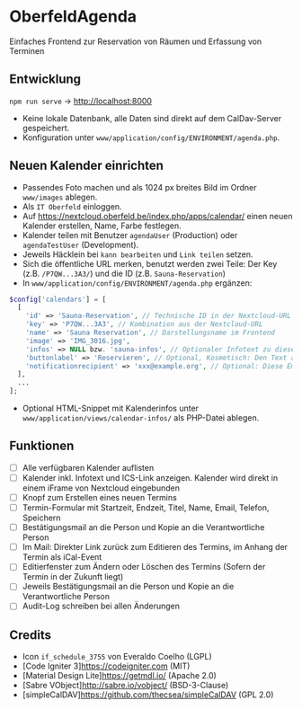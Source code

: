 # OberfeldAgenda

Einfaches Frontend zur Reservation von Räumen und Erfassung von Terminen

## Entwicklung

`npm run serve` -> <http://localhost:8000>

- Keine lokale Datenbank, alle Daten sind direkt auf dem CalDav-Server gespeichert.
- Konfiguration unter `www/application/config/ENVIRONMENT/agenda.php`.

## Neuen Kalender einrichten

- Passendes Foto machen und als 1024 px breites Bild im Ordner `www/images` ablegen.
- Als `IT Oberfeld` einloggen.
- Auf <https://nextcloud.oberfeld.be/index.php/apps/calendar/> einen neuen Kalender erstellen, Name, Farbe festlegen.
- Kalender teilen mit Benutzer `agendaUser` (Production) oder `agendaTestUser` (Development).
- Jeweils Häcklein bei `kann bearbeiten` und `Link teilen` setzen.
- Sich die öffentliche URL merken, benutzt werden zwei Teile: Der Key (z.B. `/P7QW...3A3/`) und die ID  (z.B. `Sauna-Reservation`)
- In `www/application/config/ENVIRONMENT/agenda.php` ergänzen:

```php
$config['calendars'] = [
  [
    'id' => 'Sauna-Reservation', // Technische ID in der Nextcloud-URL
    'key' => 'P7QW...3A3', // Kombination aus der Nextcloud-URL
    'name' => 'Sauna Reservation', // Darstellungsname im Frontend
    'image' => 'IMG_3016.jpg',
    'infos' => NULL bzw. 'sauna-infos', // Optionaler Infotext zu diesem Kalender in externer Datei.
    'buttonlabel' => 'Reservieren', // Optional, Kosmetisch: Den Text auf dem 'Reservieren'-Knopf ändern.
    'notificationrecipient' => 'xxx@example.org', // Optional: Diese Email-Adresse wird über Reservationen informiert.
  ],
  ...
];
```

- Optional HTML-Snippet mit Kalenderinfos unter `www/application/views/calendar-infos/` als PHP-Datei ablegen.

## Funktionen

- [ ] Alle verfügbaren Kalender auflisten
- [ ] Kalender inkl. Infotext und ICS-Link anzeigen. Kalender wird direkt in einem iFrame von Nextcloud eingebunden
- [ ] Knopf zum Erstellen eines neuen Termins
- [ ] Termin-Formular mit Startzeit, Endzeit, Titel, Name, Email, Telefon, Speichern
- [ ] Bestätigungsmail an die Person und Kopie an die Verantwortliche Person
- [ ] Im Mail: Direkter Link zurück zum Editieren des Termins, im Anhang der Termin als iCal-Event
- [ ] Editierfenster zum Ändern oder Löschen des Termins (Sofern der Termin in der Zukunft liegt)
- [ ] Jeweils Bestätigungsmail an die Person und Kopie an die Verantwortliche Person
- [ ] Audit-Log schreiben bei allen Änderungen

## Credits

- Icon `if_schedule_3755` von Everaldo Coelho (LGPL)
- [Code Igniter 3]<https://codeigniter.com> (MIT)
- [Material Design Lite]<https://getmdl.io/> (Apache 2.0)
- [Sabre VObject]<http://sabre.io/vobject/> (BSD-3-Clause)
- [simpleCalDAV]<https://github.com/thecsea/simpleCalDAV> (GPL 2.0)
